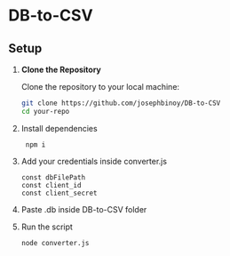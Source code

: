 # DB-to-CSV

## Setup

1. **Clone the Repository**

   Clone the repository to your local machine:

   ```bash
   git clone https://github.com/josephbinoy/DB-to-CSV
   cd your-repo
   ```
2. Install dependencies
   ```
    npm i
   ```
3. Add your credentials inside converter.js
   ```
   const dbFilePath
   const client_id
   const client_secret
   ```
4. Paste .db inside DB-to-CSV folder
5. Run the script
   ```
   node converter.js
   ```
